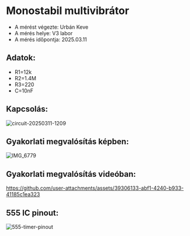 # Monostabil multivibrátor

- A mérést végezte: Urbán Keve
- A mérés helye: V3 labor
- A mérés időpontja: 2025.03.11

## Adatok:
- R1=12k
- R2=1.4M
- R3=220
- C=10nF

## Kapcsolás:
![circuit-20250311-1209](https://github.com/user-attachments/assets/1cd95929-3bbe-499b-87f1-93dbd699721b)


## Gyakorlati megvalósítás képben:
![IMG_6779](https://github.com/user-attachments/assets/dcf4f335-1a7a-49d2-b89e-e79890d6bd59)

## Gyakorlati megvalósítás videóban:
https://github.com/user-attachments/assets/39306133-abf1-4240-b933-41185c1ea323

## 555 IC pinout:
![555-timer-pinout](https://github.com/user-attachments/assets/4a4eed28-1ac9-4196-9194-cb9f3f0909cd)
